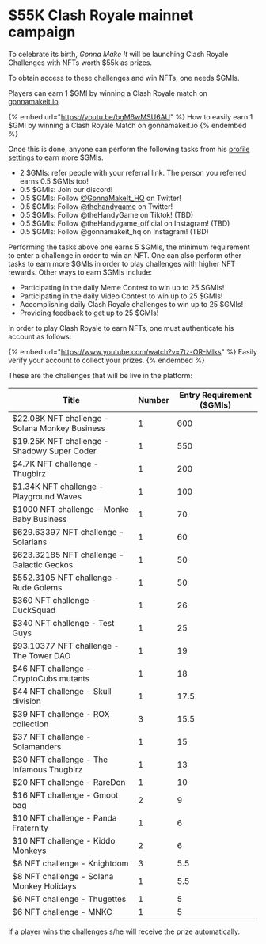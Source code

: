 # $55K Clash Royale mainnet campaign

To celebrate its birth, _Gonna Make It_ will be launching Clash Royale Challenges with NFTs worth $55k as prizes.

To obtain access to these challenges and win NFTs, one needs $GMIs.

Players can earn 1 $GMI by winning a Clash Royale match on [gonnamakeit.io](https://gonnamakeit.io).

{% embed url="https://youtu.be/bgM6wMSU6AU" %}
How to easily earn 1 $GMI by winning a Clash Royale Match on gonnamakeit.io
{% endembed %}

Once this is done, anyone can perform the following tasks from his [profile settings](https://gonnamakeit.io/settings/profile) to earn more $GMIs.

* 2 $GMIs: refer people with your referral link. The person you referred earns 0.5 $GMIs too!
* 0.5 $GMIs: Join our discord!
* 0.5 $GMIs: Follow [@GonnaMakeIt\_HQ](https://twitter.com/GonnaMakeIt\_HQ) on Twitter!
* 0.5 $GMIs: Follow [@thehandygame](https://twitter.com/TheHandyGame) on Twitter!
* 0.5 $GMIs: Follow @theHandyGame on Tiktok! (TBD)
* 0.5 $GMIs: Follow @theHandygame\_official on Instagram! (TBD)
* 0.5 $GMIs: Follow @gonnamakeit\_hq on Instagram! (TBD)

Performing the tasks above one earns 5 $GMIs, the minimum requirement to enter a challenge in order to win an NFT. One can also perform other tasks to earn more $GMIs in order to play challenges with higher NFT rewards. Other ways to earn $GMIs include:

* Participating in the daily Meme Contest to win up to 25 $GMIs!
* Participating in the daily Video Contest to win up to 25 $GMIs!
* Accomplishing daily Clash Royale challenges to win up to 25 $GMIs!
* Providing feedback to get up to 25 $GMIs!

In order to play Clash Royale to earn NFTs, one must authenticate his account as follows:

{% embed url="https://www.youtube.com/watch?v=7tz-OR-Mlks" %}
Easily verify your account to collect your prizes.
{% endembed %}

These are the challenges that will be live in the platform:

| Title                                          | Number | Entry Requirement ($GMIs) |
| ---------------------------------------------- | ------ | ------------------------- |
| $22.08K NFT challenge - Solana Monkey Business | 1      | 600                       |
| $19.25K NFT challenge - Shadowy Super Coder    | 1      | 550                       |
| $4.7K NFT challenge - Thugbirz                 | 1      | 200                       |
| $1.34K NFT challenge - Playground Waves        | 1      | 100                       |
| $1000 NFT challenge - Monke Baby Business      | 1      | 70                        |
| $629.63397 NFT challenge - Solarians           | 1      | 60                        |
| $623.32185 NFT challenge - Galactic Geckos     | 1      | 50                        |
| $552.3105 NFT challenge - Rude Golems          | 1      | 50                        |
| $360 NFT challenge - DuckSquad                 | 1      | 26                        |
| $340 NFT challenge - Test Guys                 | 1      | 25                        |
| $93.10377 NFT challenge - The Tower DAO        | 1      | 19                        |
| $46 NFT challenge - CryptoCubs mutants         | 1      | 18                        |
| $44 NFT challenge - Skull division             | 1      | 17.5                      |
| $39 NFT challenge - ROX collection             | 3      | 15.5                      |
| $37 NFT challenge - Solamanders                | 1      | 15                        |
| $30 NFT challenge - The Infamous Thugbirz      | 1      | 13                        |
| $20 NFT challenge - RareDon                    | 1      | 10                        |
| $16 NFT challenge - Gmoot bag                  | 2      | 9                         |
| $10 NFT challenge - Panda Fraternity           | 1      | 6                         |
| $10 NFT challenge - Kiddo Monkeys              | 2      | 6                         |
| $8 NFT challenge - Knightdom                   | 3      | 5.5                       |
| $8 NFT challenge - Solana Monkey Holidays      | 1      | 5.5                       |
| $6 NFT challenge - Thugettes                   | 1      | 5                         |
| $6 NFT challenge - MNKC                        | 1      | 5                         |

If a player wins the challenges s/he will receive the prize automatically.
